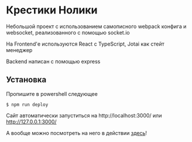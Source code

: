 # Крестики Нолики 
Небольшой проект с использованием самописного webpack конфига и websocket, реализованного с помощью socket.io

На Frontend'е используются React с TypeScript, Jotai как стейт менеджер

Backend написан с помощью express

## Установка

Пропишите в powershell следующее
```
$ npm run deploy
```

Сайт автоматически запуститься на http://localhost:3000/ или http://127.0.0.1:3000/

А вообще можно посмотреть на него в действии [здесь](https://tick-tack-toe.onrender.com/)!
